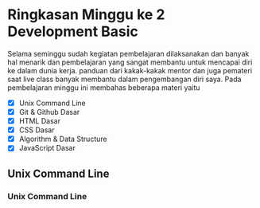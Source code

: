 <h1>Ringkasan Minggu ke 2 Development Basic</h1>

Selama seminggu sudah kegiatan pembelajaran dilaksanakan dan banyak hal menarik dan pembelajaran yang sangat membantu untuk mencapai diri ke dalam dunia kerja.
panduan dari kakak-kakak mentor dan juga pemateri saat live class banyak membantu dalam pengembangan diri saya. Pada pembelajaran minggu ini membahas beberapa
materi yaitu 

- [x] Unix Command Line
- [x] Git & Github Dasar
- [x] HTML Dasar
- [x] CSS Dasar
- [x] Algorithm & Data Structure
- [x] JavaScript Dasar

<h2> Unix Command Line </h2>
<h3> Unix Command Line </h3>
